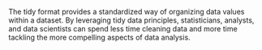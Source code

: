 The tidy format provides a standardized way of organizing data values within a dataset. By leveraging tidy data principles, statisticians, analysts, and data scientists can spend less time cleaning data and more time tackling the more compelling aspects of data analysis.
